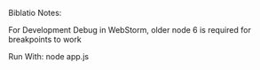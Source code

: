 
Biblatio Notes:

For Development Debug in WebStorm, older node 6 is required for breakpoints to work


Run With: node app.js



